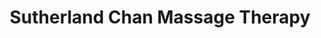 ---
title: "Sutherland Chan Massage Therapy"
url: /richmond-hill/sutherland-chan-massage-therapy/
shop: massage
---